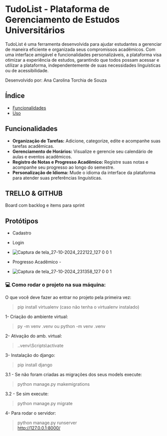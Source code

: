 

# TudoList - Plataforma de Gerenciamento de Estudos Universitários
TudoList é uma ferramenta desenvolvida para ajudar estudantes a gerenciar de maneira eficiente e organizada seus compromissos acadêmicos. Com uma interface amigável e funcionalidades personalizáveis, a plataforma visa otimizar a experiência de estudos, garantindo que todos possam acessar e utilizar a plataforma, independentemente de suas necessidades linguísticas ou de acessibilidade.

Desenvolvido por: Ana Carolina Torchia de Souza


## Índice

- [Funcionalidades](#funcionalidades)
- [Uso](#uso)


## Funcionalidades

- **Organização de Tarefas:** Adicione, categorize, edite e acompanhe suas tarefas acadêmicas.
- **Gerenciamento de Horários:** Visualize e gerencie seu calendário de aulas e eventos acadêmicos.
- **Registro de Notas e Progresso Acadêmico:** Registre suas notas e acompanhe seu progresso ao longo do semestre.
- **Personalização de Idioma:** Mude o idioma da interface da plataforma para atender suas preferências linguísticas.

## TRELLO & GITHUB

Board com backlog e items para sprint


## Protótipos

- Cadastro 

- Login 
- ![Captura de tela_27-10-2024_222122_127 0 0 1](https://github.com/user-attachments/assets/8a8b42ff-deda-4eeb-804b-96e993ebca1d)



- Progresso Acadêmico -
-  ![Captura de tela_27-10-2024_231358_127 0 0 1](https://github.com/user-attachments/assets/86404dab-4b8a-42b5-9afe-ee96d083a578)



### 💻 Como rodar o projeto na sua máquina:

O que você deve fazer ao entrar no projeto pela primeira vez:

> pip install virtualenv (caso não tenha o virtualenv instalado)

1- Criação do ambiente virtual:

> py -m venv .venv ou python -m venv .venv

2- Ativação do amb. virtual:

> .\.venv\Scripts\activate

3- Instalação do django:

> pip install django

3.1 -  Se não foram criadas as migrações dos seus models execute:

> python manage.py makemigrations

3.2 - Se sim execute:

> python manage.py migrate

4- Para rodar o servidor:

> python manage.py runserver <br> http://127.0.0.1:8000/

